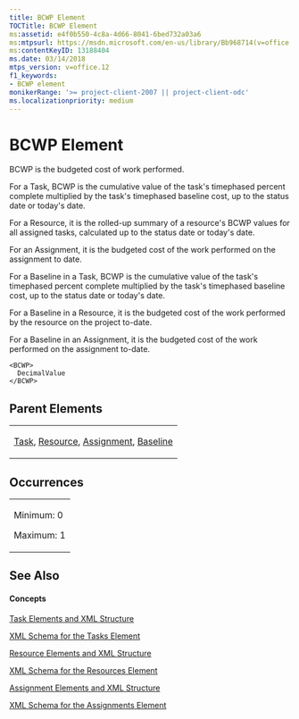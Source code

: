 ```yaml
---
title: BCWP Element
TOCTitle: BCWP Element
ms:assetid: e4f0b550-4c8a-4d66-8041-6bed732a03a6
ms:mtpsurl: https://msdn.microsoft.com/en-us/library/Bb968714(v=office.12)
ms:contentKeyID: 13188404
ms.date: 03/14/2018
mtps_version: v=office.12
f1_keywords:
- BCWP element
monikerRange: '>= project-client-2007 || project-client-odc'
ms.localizationpriority: medium
---
```


# BCWP Element




BCWP is the budgeted cost of work performed.

For a Task, BCWP is the cumulative value of the task's timephased percent complete multiplied by the task's timephased baseline cost, up to the status date or today's date.

For a Resource, it is the rolled-up summary of a resource's BCWP values for all assigned tasks, calculated up to the status date or today's date.

For an Assignment, it is the budgeted cost of the work performed on the assignment to date.

For a Baseline in a Task, BCWP is the cumulative value of the task's timephased percent complete multiplied by the task's timephased baseline cost, up to the status date or today's date.

For a Baseline in a Resource, it is the budgeted cost of the work performed by the resource on the project to-date.

For a Baseline in an Assignment, it is the budgeted cost of the work performed on the assignment to-date.

    <BCWP>
      DecimalValue
    </BCWP>

## Parent Elements

<table>
<colgroup>
<col style="width: 100%" />
</colgroup>
<tbody>
<tr class="odd">
<td><p><a href="task-element.md">Task</a>, <a href="resource-element.md">Resource</a>, <a href="assignment-element.md">Assignment</a>, <a href="baseline-element.md">Baseline</a></p></td>
</tr>
</tbody>
</table>

## Occurrences

<table>
<colgroup>
<col style="width: 100%" />
</colgroup>
<tbody>
<tr class="odd">
<td><p>Minimum: 0</p>
<p>Maximum: 1</p></td>
</tr>
</tbody>
</table>

## See Also

#### Concepts

[Task Elements and XML Structure](task-elements-and-xml-structure.md)

[XML Schema for the Tasks Element](xml-schema-for-the-tasks-element.md)

[Resource Elements and XML Structure](resource-elements-and-xml-structure.md)

[XML Schema for the Resources Element](xml-schema-for-the-resources-element.md)

[Assignment Elements and XML Structure](assignment-elements-and-xml-structure.md)

[XML Schema for the Assignments Element](xml-schema-for-the-assignments-element.md)


